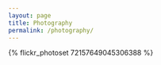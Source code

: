 ```yaml
---
layout: page
title: Photography
permalink: /photography/
---
```


{% flickr_photoset 72157649045306388 %}


